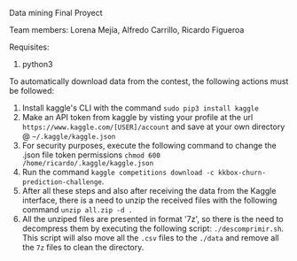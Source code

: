 Data mining
Final Proyect

Team members: Lorena Mejía, Alfredo Carrillo, Ricardo Figueroa

Requisites:
1. python3

To automatically download data from the contest, the following actions must be followed:

1. Install kaggle's CLI with the command `sudo pip3 install kaggle` 
3. Make an API token from kaggle by visting your profile at the url `https://www.kaggle.com/[USER]/account` and save at your own directory @ `~/.kaggle/kaggle.json`
4. For security purposes, execute the following command to change the .json file token permissions `chmod 600 /home/ricardo/.kaggle/kaggle.json`
5. Run the command `kaggle competitions download -c kkbox-churn-prediction-challenge`.
6. After all these steps and also after receiving the data from the Kaggle interface, there is a need to unzip the received files with the following command `unzip all.zip -d .`
7. All the unziped files are presented in format '7z', so there is the need to decompress them by executing the following script: `./descomprimir.sh`. This script will also move all the `.csv` files to the `./data` and remove all the `7z` files to clean the directory.

